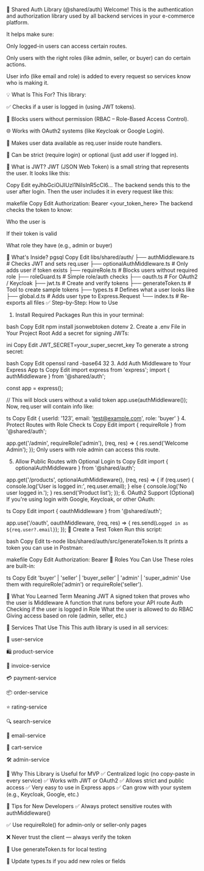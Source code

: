 🔐 Shared Auth Library (@shared/auth)
Welcome! This is the authentication and authorization library used by all backend services in your e-commerce platform.

It helps make sure:

Only logged-in users can access certain routes.

Only users with the right roles (like admin, seller, or buyer) can do certain actions.

User info (like email and role) is added to every request so services know who is making it.

💡 What Is This For?
This library:

✅ Checks if a user is logged in (using JWT tokens).

🔐 Blocks users without permission (RBAC – Role-Based Access Control).

🌐 Works with OAuth2 systems (like Keycloak or Google Login).

🧠 Makes user data available as req.user inside route handlers.

🧩 Can be strict (require login) or optional (just add user if logged in).

🔧 What is JWT?
JWT (JSON Web Token) is a small string that represents the user. It looks like this:

Copy
Edit
eyJhbGciOiJIUzI1NiIsInR5cCI6...
The backend sends this to the user after login. Then the user includes it in every request like this:

makefile
Copy
Edit
Authorization: Bearer <your_token_here>
The backend checks the token to know:

Who the user is

If their token is valid

What role they have (e.g., admin or buyer)

📁 What's Inside?
pgsql
Copy
Edit
libs/shared/auth/
├── authMiddleware.ts # Checks JWT and sets req.user
├── optionalAuthMiddleware.ts # Only adds user if token exists
├── requireRole.ts # Blocks users without required role
├── roleGuard.ts # Simple role/auth checks
├── oauth.ts # For OAuth2 / Keycloak
├── jwt.ts # Create and verify tokens
├── generateToken.ts # Tool to create sample tokens
├── types.ts # Defines what a user looks like
├── global.d.ts # Adds user type to Express.Request
└── index.ts # Re-exports all files
✅ Step-by-Step: How to Use

1. Install Required Packages
   Run this in your terminal:

bash
Copy
Edit
npm install jsonwebtoken dotenv 2. Create a .env File in Your Project Root
Add a secret for signing JWTs:

ini
Copy
Edit
JWT_SECRET=your_super_secret_key
To generate a strong secret:

bash
Copy
Edit
openssl rand -base64 32 3. Add Auth Middleware to Your Express App
ts
Copy
Edit
import express from 'express';
import { authMiddleware } from '@shared/auth';

const app = express();

// This will block users without a valid token
app.use(authMiddleware());
Now, req.user will contain info like:

ts
Copy
Edit
{
userId: '123',
email: 'test@example.com',
role: 'buyer'
} 4. Protect Routes with Role Check
ts
Copy
Edit
import { requireRole } from '@shared/auth';

app.get('/admin', requireRole('admin'), (req, res) => {
res.send('Welcome Admin');
});
Only users with role admin can access this route.

5. Allow Public Routes with Optional Login
   ts
   Copy
   Edit
   import { optionalAuthMiddleware } from '@shared/auth';

app.get('/products', optionalAuthMiddleware(), (req, res) => {
if (req.user) {
console.log('User is logged in:', req.user.email);
} else {
console.log('No user logged in.');
}
res.send('Product list');
}); 6. OAuth2 Support (Optional)
If you're using login with Google, Keycloak, or other OAuth:

ts
Copy
Edit
import { oauthMiddleware } from '@shared/auth';

app.use('/oauth', oauthMiddleware, (req, res) => {
res.send(`Logged in as ${req.user?.email}`);
});
🧪 Create a Test Token
Run this script:

bash
Copy
Edit
ts-node libs/shared/auth/src/generateToken.ts
It prints a token you can use in Postman:

makefile
Copy
Edit
Authorization: Bearer <token>
🔢 Roles You Can Use
These roles are built-in:

ts
Copy
Edit
'buyer' | 'seller' | 'buyer_seller' | 'admin' | 'super_admin'
Use them with requireRole('admin') or requireRole('seller').

🧠 What You Learned
Term Meaning
JWT A signed token that proves who the user is
Middleware A function that runs before your API route
Auth Checking if the user is logged in
Role What the user is allowed to do
RBAC Giving access based on role (admin, seller, etc.)

🧱 Services That Use This
This auth library is used in all services:

👤 user-service

🛍️ product-service

🧾 invoice-service

💳 payment-service

📦 order-service

⭐ rating-service

🔍 search-service

💬 email-service

🛒 cart-service

🛠️ admin-service

🧩 Why This Library is Useful for MVP
✅ Centralized logic (no copy-paste in every service)
✅ Works with JWT or OAuth2
✅ Allows strict and public access
✅ Very easy to use in Express apps
✅ Can grow with your system (e.g., Keycloak, Google, etc.)

🧙 Tips for New Developers
✅ Always protect sensitive routes with authMiddleware()

✅ Use requireRole() for admin-only or seller-only pages

❌ Never trust the client — always verify the token

🧪 Use generateToken.ts for local testing

🔁 Update types.ts if you add new roles or fields
